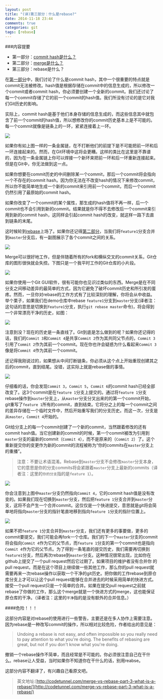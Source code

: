 ```yaml
---
layout: post
title: "(译)第三部分：什么是rebase?"
date: 2014-11-18 23:44
comments: true
categories: git
tags: [rebase]
---
```


###内容提要

* 第一部分：[commit hash是什么？](http://www.fusijie.com/blog/2014/10/08/what-is-a-commit-hash/)
* 第二部分：[merge是什么？](http://www.fusijie.com/blog/2014/10/15/what-is-a-merge/)
* 第三部分：rebase是什么？

在[第一部分](http://www.fusijie.com/blog/2014/10/08/what-is-a-commit-hash/)中，我们讨论了什么是commit hash，其中一个很重要的特点就是commit无法被修改。hash值是根据存储在commit中的信息生成的，所以修改一个commit或者commit hash，你必须要创建一个全新的commit。我们还讨论了每一个commit存储了它的前一个commit的hash值。我们所没有讨论的是它对我们Git历史的影响。

<!-- more -->

实际上，commit hash是基于他们本身存储的信息生成的，而这些信息其中就包含了前一个commit的hash值，所以想修改你的commit历史基本上是不可能的。每一个commit就像是链条上的一环，紧紧连接着上一环。

![](http://i.imgur.com/cXvBMnk.png)

如果你有如上图一样的一条金属链，在不打断他们的前提下是不可能把前一环和后一环连接起来的。然而，在Git环境中这将会更糟。这样的类比在这里是不靠谱的，因为在一条金属链上你可以焊接一个新环来把前一环和后一环重新连接起来。但是在Git中，你无法做到这一点。

如果你想要在commit历史的中间删除某一个commit，那后一个commit将会指向一个不存在的commit hash。因为你无法在不改变hash的情况下来修改commit，所以你不能简单地生成一个新的commit来引用前一个commit，而后一个commit仍然引用了最原始的commit hash。

如果你改变了一个commit的某个属性，那生成的hash值将不再一样，后一个commit也不会引用到新的commit。结果就是你不得不去修改后一个commit来引用到新的commit hash，这同样会引起commit hash的改变，就这样一路下去直到链条的末尾。

这时候轮到[rebase](http://git-scm.com/docs/git-rebase)上场了。如果你还记得[第二部分](http://www.fusijie.com/blog/2014/10/15/what-is-a-merge/)，当我们将`feature1`分支合并到`master`分支后，有一副图展示了各个commit之间的关系。

![](http://i.imgur.com/S0av3NM.png)

Merge可以很好地工作，但是伴随着所有的fork和横纵交叉的commit关系，Git仓库的图形很快就会失控。下图只是一个我平时工作的Git仓库的小片段。

![](http://i.imgur.com/z28Y4sX.png)

如果你使用一个Git GUI软件，很有可能你也见识过类似的东西。Merge是在不同分支之间移动差异的最简单的方式，因为它避免了破坏commit历史和所引发的蛋疼。然而，一旦你对rebase的工作方式有了比较深刻的理解，你将会从中收益。举个栗子，如果我们在demo仓库中rebase `feature1`分支到`master`分支(译者注：这句话的意思是切换到`feature1`分支，执行`git rebase master`命令)，将会得到一个非常漂亮干净的历史，如图：

![](http://i.imgur.com/pBvTytu.png)

注意到没？现在的历史是一条直线了。Git到底是怎么做到的呢？如果你还记得的话，我们的`Commit 3`和`Commit 4`是共享`Commit 2`作为其共同父节点的，`Commit 3`引用了`Commit 2`作为其前一个commit。现在你也许会疑惑为什么看起来`Commit 3`像是将`Commit 4`作为其前一个commit。

还记得我刚说过的，如果想从中间打断链条，你必须从这个点上开始重现创建其之后的commit，直到结尾。没错，这实际上就是rebase做的事情。

![](http://i.imgur.com/1nPXWq1.png)

仔细看的话，你会发现`Commit 3`，`Commit 5`，`Commit 6`的commit hash已经全部改变了。这3个commit是在`feature 1`分支上提交的。通过将`feature 1`分支rebase操作到`master`分支上，从`master`分支分叉出来的的第一个commit开始，git重写了`feature 1`所有的commit，直到结束。它将分之上的每一个commit之间的差异存储在一个临时文件中，然后开始重写我们的分支历史。而这一次，分支是从`master`，`Commit 4`开始的。

Git给分支上的每一个commit创建了一个新的commit，当然跟着修改的还有commit hash值。当它创建新的commit的时候，第一个commit被改为引用到`master`分支的最新的commit（`Commit 4`），而不是原来的（`Commit 2`）了。这个重新提交你的变更作为新的commit的流程被称为“你的commits在`master`分支上的重播”。

>注意：不要让术语混淆。Rebase到`master`分支不会修改`master`分支本身，它的意思是你的分支commits将会紧跟着`master`分支上最新的commits（译者注：这里的`你的分支`指的是`feature 1`）。

![](http://i.imgur.com/pBvTytu.png)

你会注意到上图中`master`分支仍然指向`Commit 4`，它的commit hash值是没有改变的。如果我们现在切换到`master`分支，然后把`feature 1`分支合并到`master`分支，这将不会产生一个合并commit。这仅仅是一个快进提交，意思就是git将会简单地将指向`master`分支的指针笔直地移到指向`feature 1`分支的指针位置上。

![](http://i.imgur.com/rLdDgw3.png)

如果不把`feature 1`分支合并到`master`分支，我们还有更多的事要做，更多的commit要提交，我们可能会再fork一个仓库。我们的下一个`master`分支的commit将会指向`Commit 4`作为它的父节点，而`feature 1`分支的第一个commit也是指向`Commit 4`作为它的父节点。为了得到一条笔直的提交历史，我们需要再切换到`feature1`分支，然后再次rebase到`master`分支。这种情况很常出现，比如你在github上提交了一个pull request然后它过期了。如果项目的维护者没有合并你 的pull request，而是在这个项目上继续做一些其他工作，那么你的pull request就需要再来一次rebase操作以获取一个干净的git历史。把你做的工作rebase到原仓库分支上才可以让这个pull request能够在合并进去的时候采用简单的快进方式。接受一个pull request只是一个简单的合并。如果在提交pull request之前就rebase了你做的工作，那么这个merge就是一个快进方式的merge，这也能保证原仓库的干净。（译者注：这里的`干净`指的是没有额外的合并信息。）

####危险！！！

这部分内容是对rebase的使用进行一些警告，主要还是在多人协作上需要注意。因为rebase是一种改写commit的操作，所以相对比较危险，作者给出的意见是：

>Undoing a rebase is not easy, and often impossible so you really need to pay attention to what you're doing. The benefits of rebasing are great, but not if you don't know what you're doing.

撤销一个rebase操作不简单，而且经常是不可能的。你必须很注意自己在干什么。rebase让人受益，当时如果你不知道你在干什么的话，别用reabse。

这部分内容不翻译了，有兴趣自己看原文吧。


>英文地址:[http://codetunnel.com/merge-vs-rebase-part-3-what-is-a-rebase/](http://codetunnel.com/merge-vs-rebase-part-3-what-is-a-rebase/)
